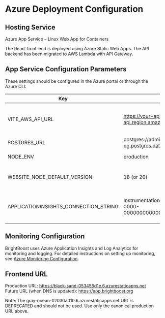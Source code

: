 # Azure Deployment Configuration

## Hosting Service

Azure App Service – Linux Web App for Containers

The React front-end is deployed using Azure Static Web Apps. The API backend has been migrated to AWS Lambda with API Gateway.

## App Service Configuration Parameters

These settings should be configured in the Azure portal or through the Azure CLI:

| Key                                   | Example Value                                                                         | Purpose                                      |
| ------------------------------------- | ------------------------------------------------------------------------------------- | -------------------------------------------- |
| VITE_AWS_API_URL                      | https://your-api-gateway-url.execute-api.region.amazonaws.com/stage                   | Frontend connects to AWS Lambda backend      |
| POSTGRES_URL                          | postgres://admin:pw@brightboost-pg.postgres.database.azure.com:5432/brightboost       | For future API calls                         |
| NODE_ENV                              | production                                                                            | Bundler hint                                 |
| WEBSITE_NODE_DEFAULT_VERSION          | 18 (or 20)                                                                            | Ensure correct Node runtime                  |
| APPLICATIONINSIGHTS_CONNECTION_STRING | InstrumentationKey=00000000-0000-0000-0000-000000000000;IngestionEndpoint=https://... | Connects application to Application Insights |

## Monitoring Configuration

BrightBoost uses Azure Application Insights and Log Analytics for monitoring and logging. For detailed instructions on setting up monitoring, see [Azure Monitoring Configuration](./docs/azure/monitoring.md).

## Frontend URL

Production URL: https://black-sand-053455d1e.6.azurestaticapps.net
Future URL (when DNS is updated): https://app.brightboost.org

Note: The gray-ocean-02030a010.6.azurestaticapps.net URL is DEPRECATED and should not be used. Use only the canonical production URL above.
